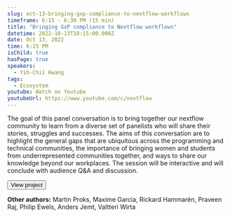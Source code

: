 ```yaml
---
slug: oct-13-bringing-gxp-compliance-to-nextflow-workflows
timeframe: 6:15 - 6:30 PM (15 min)
title: "Bringing GxP compliance to Nextflow workflows"
datetime: 2022-10-13T18:15:00.000Z
date: Oct 13, 2022
time: 6:15 PM
isChild: true
hasPage: true
speakers:
  - Yih-Chii Hwang
tags:
  - Ecosystem
youtube: Watch on Youtube
youtubeUrl: https://www.youtube.com/c/nextflow
---
```

The goal of this panel conversation is to bring together our nextflow community to learn from a diverse set of panelists who will share their stories, struggles and successes. The aims of this conversation are to highlight the general gaps that are ubiquitous across the programming and technical communities, the importance of bringing women and students from underrepresented communities together, and ways to share our knowledge beyond our workplaces. The session will be interactive and will conclude with audience Q&A and discussion.

<Button to="https://github.com/nf-core/rnafusion">
  View project
</Button>

**Other authors:** Martin Proks, Maxime Garcia, Rickard Hammarén, Praveen Raj, Philip Ewels, Anders Jemt, Valtteri Wirta
